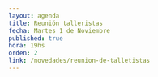 ```yaml
---
layout: agenda
title: Reunión talleristas
fecha: Martes 1 de Noviembre
published: true
hora: 19hs
orden: 2
link: /novedades/reunion-de-talletistas
---
```

